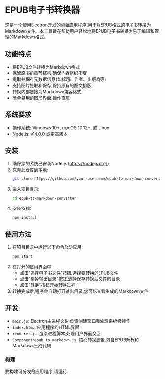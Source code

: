 # EPUB电子书转换器

这是一个使用Electron开发的桌面应用程序,用于将EPUB格式的电子书转换为Markdown文件。本工具旨在帮助用户轻松地将EPUB电子书转换为易于编辑和管理的Markdown格式。

## 功能特点

- 将EPUB文件转换为Markdown格式
- 保留原书的章节结构,确保内容组织不变
- 提取并保存元数据信息(如标题、作者、出版商等)
- 支持图片提取和保存,保持原有的图文排版
- 转换内部链接为Markdown兼容格式
- 简单易用的图形界面,操作直观

## 系统要求

- 操作系统: Windows 10+, macOS 10.12+, 或 Linux
- Node.js: v14.0.0 或更高版本

## 安装

1. 确保您的系统已安装Node.js (https://nodejs.org/)
2. 克隆此仓库到本地:
   ```bash
   git clone https://github.com/your-username/epub-to-markdown-converter.git
   ```
3. 进入项目目录:
   ```bash
   cd epub-to-markdown-converter
   ```
4. 安装依赖:
   ```bash
   npm install
   ```

## 使用方法

1. 在项目目录中运行以下命令启动应用:
   ```bash
   npm start
   ```
2. 在打开的应用界面中:
   - 点击"选择电子书文件"按钮,选择要转换的EPUB文件
   - 点击"选择输出目录"按钮,选择保存转换后文件的目录
   - 点击"转换"按钮开始转换过程
3. 转换完成后,程序会自动打开输出目录,您可以查看生成的Markdown文件

## 开发

- `main.js`: Electron主进程文件,负责创建窗口和处理系统级操作
- `index.html`: 应用程序的HTML界面
- `renderer.js`: 渲染进程脚本,处理用户界面交互
- `Component/epub_to_markdown.js`: 核心转换逻辑,包含EPUB解析和Markdown生成代码

### 构建

要构建可分发的应用程序,请运行:
